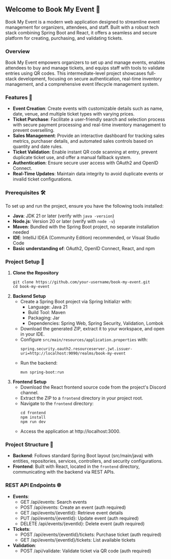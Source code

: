 ## Welcome to Book My Event 🌟
Book My Event is a modern web application designed to streamline event management for organizers, attendees, and staff. Built with a robust tech stack combining Spring Boot and React, it offers a seamless and secure platform for creating, purchasing, and validating tickets.

### Overview
Book My Event empowers organizers to set up and manage events, enables attendees to buy and manage tickets, and equips staff with tools to validate entries using QR codes. This intermediate-level project showcases full-stack development, focusing on secure authentication, real-time inventory management, and a comprehensive event lifecycle management system.

### Features 🎉
- **Event Creation**: Create events with customizable details such as name, date, venue, and multiple ticket types with varying prices.
- **Ticket Purchase**: Facilitate a user-friendly search and selection process with secure payment processing and real-time inventory management to prevent overselling.
- **Sales Management**: Provide an interactive dashboard for tracking sales metrics, purchaser details, and automated sales controls based on quantity and date rules.
- **Ticket Validation**: Enable instant QR code scanning at entry, prevent duplicate ticket use, and offer a manual fallback system.
- **Authentication**: Ensure secure user access with OAuth2 and OpenID Connect.
- **Real-Time Updates**: Maintain data integrity to avoid duplicate events or invalid ticket configurations.

### Prerequisites 🛠️
To set up and run the project, ensure you have the following tools installed:
- **Java**: JDK 21 or later (verify with `java -version`)
- **Node.js**: Version 20 or later (verify with `node -v`)
- **Maven**: Bundled with the Spring Boot project, no separate installation needed
- **IDE**: IntelliJ IDEA (Community Edition) recommended, or Visual Studio Code
- **Basic understanding of**: OAuth2, OpenID Connect, React, and npm

### Project Setup 🚀
1. **Clone the Repository**
   ```
   git clone https://github.com/your-username/book-my-event.git
   cd book-my-event
   ```
2. **Backend Setup**
   - Create a Spring Boot project via Spring Initializr with:
     - Language: Java 21
     - Build Tool: Maven
     - Packaging: Jar
     - Dependencies: Spring Web, Spring Security, Validation, Lombok
   - Download the generated ZIP, extract it to your workspace, and open in your IDE.
   - Configure `src/main/resources/application.properties` with:
     ```
     spring.security.oauth2.resourceserver.jwt.issuer-uri=http://localhost:9090/realms/book-my-event
     ```
   - Run the backend:
     ```
     mvn spring-boot:run
     ```
3. **Frontend Setup**
   - Download the React frontend source code from the project's Discord channel.
   - Extract the ZIP to a `frontend` directory in your project root.
   - Navigate to the `frontend` directory:
     ```
     cd frontend
     npm install
     npm run dev
     ```
   - Access the application at http://localhost:3000.

### Project Structure 📂
- **Backend**: Follows standard Spring Boot layout (src/main/java) with entities, repositories, services, controllers, and security configurations.
- **Frontend**: Built with React, located in the `frontend` directory, communicating with the backend via REST APIs.

### REST API Endpoints 🌐
- **Events**:
  - GET /api/events: Search events
  - POST /api/events: Create an event (auth required)
  - GET /api/events/{eventId}: Retrieve event details
  - PUT /api/events/{eventId}: Update event (auth required)
  - DELETE /api/events/{eventId}: Delete event (auth required)
- **Tickets**:
  - POST /api/events/{eventId}/tickets: Purchase ticket (auth required)
  - GET /api/events/{eventId}/tickets: List available tickets
- **Validation**:
  - POST /api/validate: Validate ticket via QR code (auth required)

